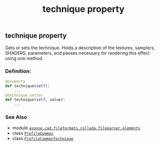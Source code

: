 ﻿---
title: technique property
second_title: Aspose.CAD for Python via .NET API References
description: 
type: docs
weight: 60
url: /aspose.cad.fileformats.collada.fileparser.elements/profilecommon/technique/
is_root: false
---

## technique property


Gets or sets the technique.
Holds a description of the textures, samplers, SHADERS, parameters, and passes necessary for rendering this effect using one method.
### Definition:
```python
@property
def technique(self):
    ...
@technique.setter
def technique(self, value):
    ...
```

### See Also
* module [`aspose.cad.fileformats.collada.fileparser.elements`](../../)
* class [`ProfileCommon`](/cad/python-net/aspose.cad.fileformats.collada.fileparser.elements/profilecommon)
* class [`ProfileCommonTechnique`](/cad/python-net/aspose.cad.fileformats.collada.fileparser.elements/profilecommontechnique)
